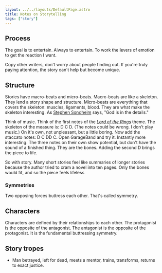 ```yaml
---
layout: ../../layouts/DefaultPage.astro
title: Notes on Storytelling
tags: ["story"]
---
```


## Process

The goal is to entertain. Always to entertain. To work the levers of emotion to get the reaction I want.

Copy other writers, don't worry about people finding out. If you're truly paying attention, the story can't help but become unique.

## Structure

Stories have macro-beats and micro-beats. Macro-beats are like a skeleton. They lend a story shape and structure. Micro-beats are everything that covers the skeleton: muscles, ligaments, blood. They are what make the skeleton interesting. As [Stephen Sondheim](https://bookshop.org/p/books/finishing-the-hat-collected-lyrics-1954-1981-with-attendant-comments-principles-heresies-grudges-whines-and-anecdotes-stephen-sondheim/6716906?ean=9780679439073) says, "God is in the details."

Think of music. Think of the first notes of the [*Lord of the Rings*](https://youtu.be/ehAgMszCHU4?si=Ycu5h4ksFoU4tBF0) theme. The skeleton of the measure is: D C D. (The notes could be wrong. I don't play music.) On it's own, not unpleasant, but a little boring. Now add the staccato notes: D C DD C. Open GarageBand and try it. Instantly more interesting. The three notes on their own show potential, but don't have the sound of a finished thing. They are the bones. Adding the second D brings the piece to life.

So with story. Many short stories feel like summaries of longer stories because the author tried to cram a novel into ten pages. Only the bones would fit, and so the piece feels lifeless.

### Symmetries

Two opposing forces buttress each other. That's called symmetry.

## Characters

Characters are defined by their relationships to each other. The protagonist is the opposite of the antagonist. The antagonist is the opposite of the protagonist. It is the fundamental buttressing symmetry.

## Story tropes

- Man betrayed, left for dead, meets a mentor, trains, transforms, returns to exact justice.
